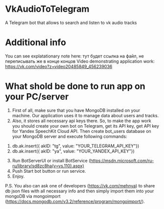# VkAudioToTelegram
A Telegram bot that allows to search and listen to vk audio tracks

# Additional info
You can see explatationary note here: тут будет ссылка на файл, не переписывать же  в конце концов
Video demonstrating application work: https://vk.com/video?z=video20485849_456239036

# What shold be done to run app on your PC/server
1. First of all, make sure that you have MongoDB installed on your machine. Our application uses it to manage data about users and tracks.
2. Also, it stores all necessary api keys there. So, to make the app work you should create your own bot on Telegram, get its API key, get API key for Yandex SpeechKit Cloud API. Then create bot_users database on your MongoDB server and  execute following commands:
1) db.ak.insert({ akID: "tg", value: "YOUR_TELEGRAM_API_KEY"})
2) db.ak.insert({ akID: "ya", value: "YOUR_YANDEX_API_KEY"})
3. Run BotServerUI or install BotService (https://msdn.microsoft.com/ru-ru/library/sd8zc8ha(v=vs.110).aspx)
4. Push Start bot button or run service.
5. Enjoy.


P.S. You also can ask one of developers (https://vk.com/mehnya) to share db json files with all necessary info and then simply import them into your mongoDB via mongoimport (https://docs.mongodb.com/v3.2/reference/program/mongoimport/).
